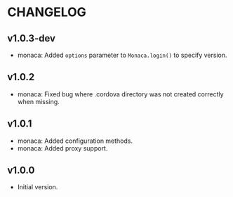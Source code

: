 
CHANGELOG
====

v1.0.3-dev
----
 * monaca: Added `options` parameter to `Monaca.login()` to specify version.

v1.0.2
----
 * monaca: Fixed bug where .cordova directory was not created correctly when missing.

v1.0.1
----
 * monaca: Added configuration methods.
 * monaca: Added proxy support.

v1.0.0
------
 * Initial version.
